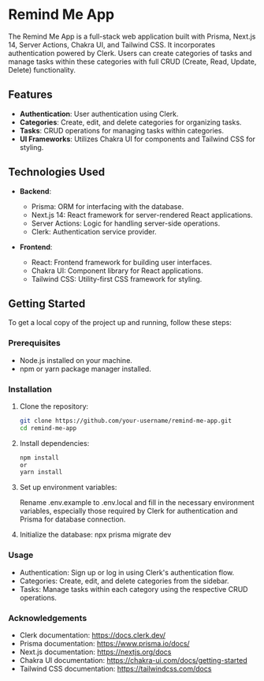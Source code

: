 # Remind Me App

The Remind Me App is a full-stack web application built with Prisma, Next.js 14, Server Actions, Chakra UI, and Tailwind CSS. It incorporates authentication powered by Clerk. Users can create categories of tasks and manage tasks within these categories with full CRUD (Create, Read, Update, Delete) functionality.

## Features

- **Authentication**: User authentication using Clerk.
- **Categories**: Create, edit, and delete categories for organizing tasks.
- **Tasks**: CRUD operations for managing tasks within categories.
- **UI Frameworks**: Utilizes Chakra UI for components and Tailwind CSS for styling.

## Technologies Used

- **Backend**:
  - Prisma: ORM for interfacing with the database.
  - Next.js 14: React framework for server-rendered React applications.
  - Server Actions: Logic for handling server-side operations.
  - Clerk: Authentication service provider.
  
- **Frontend**:
  - React: Frontend framework for building user interfaces.
  - Chakra UI: Component library for React applications.
  - Tailwind CSS: Utility-first CSS framework for styling.

## Getting Started

To get a local copy of the project up and running, follow these steps:

### Prerequisites

- Node.js installed on your machine.
- npm or yarn package manager installed.

### Installation

1. Clone the repository:

   ```bash
   git clone https://github.com/your-username/remind-me-app.git
   cd remind-me-app

2. Install dependencies:
   
   ```bash
   npm install
   or
   yarn install

3. Set up environment variables:
   
   Rename .env.example to .env.local and fill in the necessary environment variables, especially those required by Clerk for authentication and Prisma for database connection.

4. Initialize the database:
   npx prisma migrate dev

### Usage

 - Authentication: Sign up or log in using Clerk's authentication flow.
 - Categories: Create, edit, and delete categories from the sidebar.
 - Tasks: Manage tasks within each category using the respective CRUD operations. 

 ### Acknowledgements

 - Clerk documentation: https://docs.clerk.dev/
 - Prisma documentation: https://www.prisma.io/docs/
 - Next.js documentation: https://nextjs.org/docs
 - Chakra UI documentation: https://chakra-ui.com/docs/getting-started
 - Tailwind CSS documentation: https://tailwindcss.com/docs 